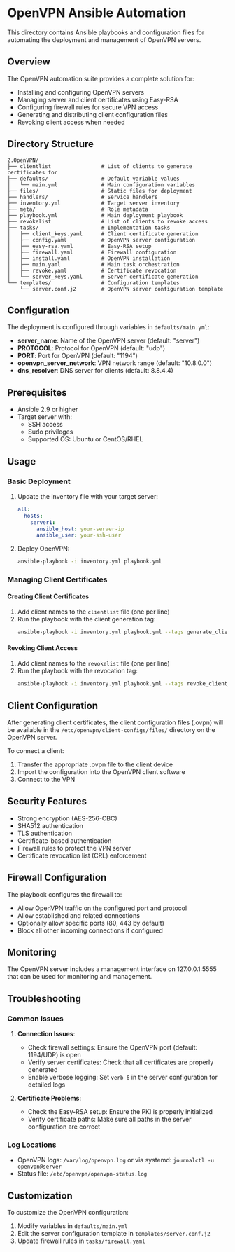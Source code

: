 # OpenVPN Ansible Automation

This directory contains Ansible playbooks and configuration files for automating the deployment and management of OpenVPN servers.

## Overview

The OpenVPN automation suite provides a complete solution for:

- Installing and configuring OpenVPN servers
- Managing server and client certificates using Easy-RSA
- Configuring firewall rules for secure VPN access
- Generating and distributing client configuration files
- Revoking client access when needed

## Directory Structure

```
2.OpenVPN/
├── clientlist                # List of clients to generate certificates for
├── defaults/                 # Default variable values
│   └── main.yml              # Main configuration variables
├── files/                    # Static files for deployment
├── handlers/                 # Service handlers
├── inventory.yml             # Target server inventory
├── meta/                     # Role metadata
├── playbook.yml              # Main deployment playbook
├── revokelist                # List of clients to revoke access
├── tasks/                    # Implementation tasks
│   ├── client_keys.yaml      # Client certificate generation
│   ├── config.yaml           # OpenVPN server configuration
│   ├── easy-rsa.yaml         # Easy-RSA setup
│   ├── firewall.yaml         # Firewall configuration
│   ├── install.yaml          # OpenVPN installation
│   ├── main.yaml             # Main task orchestration
│   ├── revoke.yaml           # Certificate revocation
│   └── server_keys.yaml      # Server certificate generation
└── templates/                # Configuration templates
    └── server.conf.j2        # OpenVPN server configuration template
```

## Configuration

The deployment is configured through variables in `defaults/main.yml`:

- **server_name**: Name of the OpenVPN server (default: "server")
- **PROTOCOL**: Protocol for OpenVPN (default: "udp")
- **PORT**: Port for OpenVPN (default: "1194")
- **openvpn_server_network**: VPN network range (default: "10.8.0.0")
- **dns_resolver**: DNS server for clients (default: 8.8.4.4)

## Prerequisites

- Ansible 2.9 or higher
- Target server with:
  - SSH access
  - Sudo privileges
  - Supported OS: Ubuntu or CentOS/RHEL

## Usage

### Basic Deployment

1. Update the inventory file with your target server:
   ```yaml
   all:
     hosts:
       server1:
         ansible_host: your-server-ip
         ansible_user: your-ssh-user
   ```

2. Deploy OpenVPN:
   ```bash
   ansible-playbook -i inventory.yml playbook.yml
   ```

### Managing Client Certificates

#### Creating Client Certificates

1. Add client names to the `clientlist` file (one per line)
2. Run the playbook with the client generation tag:
   ```bash
   ansible-playbook -i inventory.yml playbook.yml --tags generate_client_keys
   ```

#### Revoking Client Access

1. Add client names to the `revokelist` file (one per line)
2. Run the playbook with the revocation tag:
   ```bash
   ansible-playbook -i inventory.yml playbook.yml --tags revoke_client_keys
   ```

## Client Configuration

After generating client certificates, the client configuration files (.ovpn) will be available in the `/etc/openvpn/client-configs/files/` directory on the OpenVPN server.

To connect a client:
1. Transfer the appropriate .ovpn file to the client device
2. Import the configuration into the OpenVPN client software
3. Connect to the VPN

## Security Features

- Strong encryption (AES-256-CBC)
- SHA512 authentication
- TLS authentication
- Certificate-based authentication
- Firewall rules to protect the VPN server
- Certificate revocation list (CRL) enforcement

## Firewall Configuration

The playbook configures the firewall to:
- Allow OpenVPN traffic on the configured port and protocol
- Allow established and related connections
- Optionally allow specific ports (80, 443 by default)
- Block all other incoming connections if configured

## Monitoring

The OpenVPN server includes a management interface on 127.0.0.1:5555 that can be used for monitoring and management.

## Troubleshooting

### Common Issues

1. **Connection Issues**:
   - Check firewall settings: Ensure the OpenVPN port (default: 1194/UDP) is open
   - Verify server certificates: Check that all certificates are properly generated
   - Enable verbose logging: Set `verb 6` in the server configuration for detailed logs

2. **Certificate Problems**:
   - Check the Easy-RSA setup: Ensure the PKI is properly initialized
   - Verify certificate paths: Make sure all paths in the server configuration are correct

### Log Locations

- OpenVPN logs: `/var/log/openvpn.log` or via systemd: `journalctl -u openvpn@server`
- Status file: `/etc/openvpn/openvpn-status.log`

## Customization

To customize the OpenVPN configuration:

1. Modify variables in `defaults/main.yml`
2. Edit the server configuration template in `templates/server.conf.j2`
3. Update firewall rules in `tasks/firewall.yaml`
